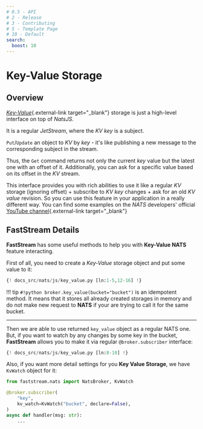 ```yaml
---
# 0.5 - API
# 2 - Release
# 3 - Contributing
# 5 - Template Page
# 10 - Default
search:
  boost: 10
---
```


# Key-Value Storage

## Overview

[*Key-Value*](https://docs.nats.io/nats-concepts/jetstream/key-value-store){.external-link target="_blank"} storage is just a high-level interface on top of *NatsJS*.

It is a regular *JetStream*, where the *KV key* is a subject.

`Put`/`Update` an object to *KV* by *key* - it's like publishing a new message to the corresponding subject in the stream.

Thus, the `Get` command returns not only the current *key* value but the latest one with an offset of it. Additionally, you can ask for a specific value based on its offset in the *KV* stream.

This interface provides you with rich abilities to use it like a regular *KV* storage (ignoring offset) + subscribe to *KV key* changes + ask for an old *KV value* revision. So you can use this feature in your application in a really different way. You can find some examples on the *NATS* developers' official [YouTube channel](https://youtube.com/@NATS_io?si=DWHvNFjsLruxg5OZ){.external-link target="_blank"}

## FastStream Details

**FastStream** has some useful methods to help you with **Key-Value NATS** feature interacting.

First of all, you need to create a *Key-Value* storage object and put some value to it:

```python linenums="1" hl_lines="9-10"
{! docs_src/nats/js/key_value.py [ln:1-5,12-16] !}
```

!!! tip
    `#!python broker.key_value(bucket="bucket")` is an idempotent method. It means that it stores all already created storages in memory and do not make new request to **NATS** if your are trying to call it for the same bucket.

---

Then we are able to use returned `key_value` object as a regular NATS one. But, if you want to watch by any changes by some key in the bucket, **FastStream** allows you to make it via regular `@broker.subscriber` interface:

```python linenums="1" hl_lines="1"
{! docs_src/nats/js/key_value.py [ln:8-10] !}
```

Also, if you want more detail settings for you **Key Value Storage**, we have `KvWatch` object for it:

```python linenums="1" hl_lines="5"
from faststream.nats import NatsBroker, KvWatch

@broker.subscriber(
    "key",
    kv_watch=KvWatch("bucket", declare=False),
)
async def handler(msg: str):
    ...
```
